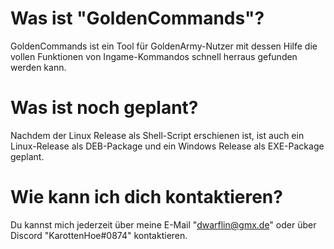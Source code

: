 # Was ist "GoldenCommands"?
GoldenCommands ist ein Tool für GoldenArmy-Nutzer mit dessen Hilfe die vollen Funktionen von Ingame-Kommandos schnell herraus gefunden werden kann.

# Was ist noch geplant?
Nachdem der Linux Release als Shell-Script erschienen ist, ist auch ein Linux-Release als DEB-Package und ein Windows Release als EXE-Package geplant.

# Wie kann ich dich kontaktieren?
Du kannst mich jederzeit über meine E-Mail "dwarflin@gmx.de" oder über Discord "KarottenHoe#0874" kontaktieren.
